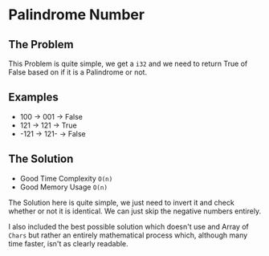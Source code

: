 # Palindrome Number
## The Problem
This Problem is quite simple, we get a `i32` and we need to return True of False based on if it is a Palindrome or not.
## Examples
-  100 -> 001 -> False
-  121 -> 121 -> True
- -121 -> 121- -> False

## The Solution
- Good Time Complexity `O(n)`
- Good Memory Usage `O(n)`

The Solution here is quite simple, we just need to invert it and check whether or not it is identical. We can just skip the negative numbers entirely.

I also included the best possible solution which doesn't use and Array of `Chars` but rather an entirely mathematical process which, although many time faster, isn't as clearly readable. 